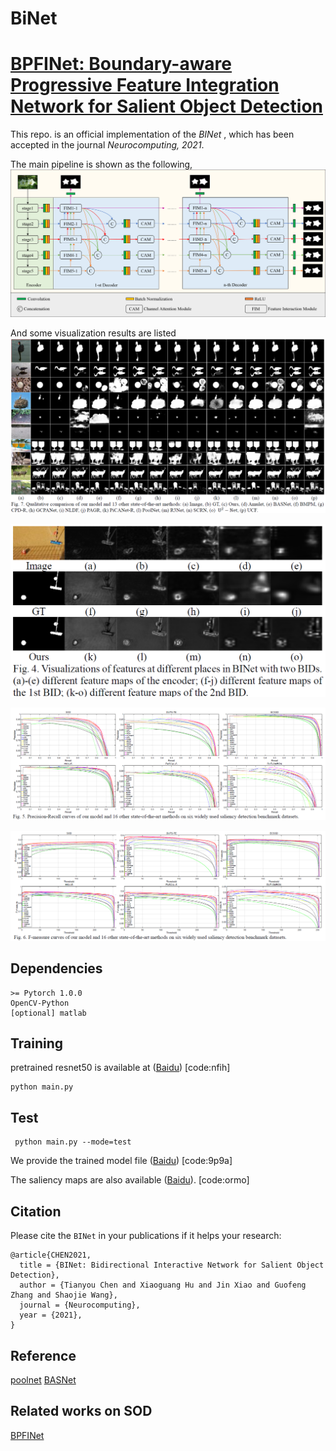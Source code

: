 # BiNet
# [BPFINet: Boundary-aware Progressive Feature Integration Network for Salient Object Detection](https://doi.org/10.1016/j.neucom.2021.04.078)

This repo. is an official implementation of the *BINet* , which has been accepted in the journal *Neurocomputing, 2021*. 

The main pipeline is shown as the following, 
![BINet](figure/BINet.png)

And some visualization results are listed 
![results](figure/results.png)

![modules](figure/visualization.png)

![PR Curves](figure/PR.png)

![F-measure Curves](figure/F-measure.png)

## Dependencies 
```
>= Pytorch 1.0.0
OpenCV-Python
[optional] matlab
```

## Training
pretrained resnet50 is available at ([Baidu](https://pan.baidu.com/s/1K4-b6JPi6E34kgH8gdbYqQ)) [code:nfih]
```
python main.py 
```

## Test
```
 python main.py --mode=test 
```
We provide the trained model file ([Baidu](https://pan.baidu.com/s/17Gfxj0VFkSCTFcFl2mkn1Q)) [code:9p9a]

The saliency maps are also available ([Baidu](https://pan.baidu.com/s/1PIBTcZwre-K8LAu5owLxYA)). [code:ormo]

## Citation
Please cite the `BINet` in your publications if it helps your research:
```
@article{CHEN2021,
  title = {BINet: Bidirectional Interactive Network for Salient Object Detection},
  author = {Tianyou Chen and Xiaoguang Hu and Jin Xiao and Guofeng Zhang and Shaojie Wang},
  journal = {Neurocomputing},
  year = {2021},
}
```
## Reference
[poolnet](https://github.com/backseason/PoolNet)
[BASNet](https://github.com/xuebinqin/BASNet)

## Related works on SOD
[BPFINet](https://github.com/clelouch/BPFINet)

